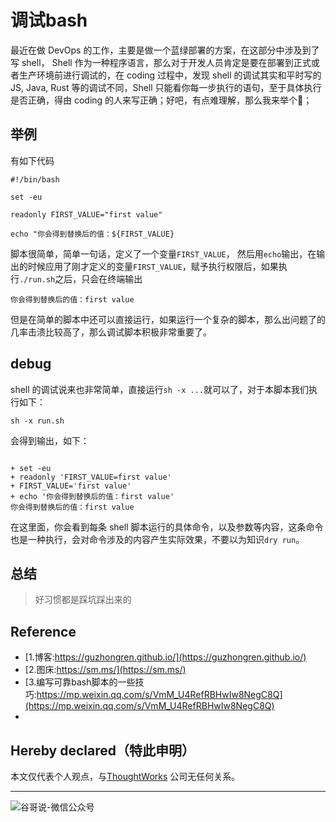 # 调试bash


最近在做 DevOps 的工作，主要是做一个蓝绿部署的方案，在这部分中涉及到了写 shell， Shell 作为一种程序语言，那么对于开发人员肯定是要在部署到正式或者生产环境前进行调试的，在 coding 过程中，发现 shell 的调试其实和平时写的 JS, Java, Rust 等的调试不同，Shell 只能看你每一步执行的语句，至于具体执行是否正确，得由 coding 的人来写正确；好吧，有点难理解，那么我来举个🌰；

## 举例

有如下代码

```shell
#!/bin/bash

set -eu

readonly FIRST_VALUE="first value"

echo "你会得到替换后的值：${FIRST_VALUE}

```

脚本很简单，简单一句话，定义了一个变量`FIRST_VALUE`， 然后用`echo`输出，在输出的时候应用了刚才定义的变量`FIRST_VALUE`，赋予执行权限后，如果执行`./run.sh`之后，只会在终端输出

```shell
你会得到替换后的值：first value
```
但是在简单的脚本中还可以直接运行，如果运行一个复杂的脚本，那么出问题了的几率击溃比较高了，那么调试脚本积极非常重要了。

## debug

shell 的调试说来也非常简单，直接运行`sh -x ...`就可以了，对于本脚本我们执行如下：

```shell
sh -x run.sh
```

会得到输出，如下：

```shell

+ set -eu
+ readonly 'FIRST_VALUE=first value'
+ FIRST_VALUE='first value'
+ echo '你会得到替换后的值：first value'
你会得到替换后的值：first value
```

在这里面，你会看到每条 shell 脚本运行的具体命令，以及参数等内容，这条命令也是一种执行，会对命令涉及的内容产生实际效果，不要以为知识`dry run`。

## 总结

> 好习惯都是踩坑踩出来的

## Reference

* [1.博客:https://guzhongren.github.io/](https://guzhongren.github.io/)
* [2.图床:https://sm.ms/](https://sm.ms/)
* [3.编写可靠bash脚本的一些技巧:https://mp.weixin.qq.com/s/VmM_U4RefRBHwIw8NegC8Q](https://mp.weixin.qq.com/s/VmM_U4RefRBHwIw8NegC8Q)
*

## Hereby declared（特此申明）

本文仅代表个人观点，与[ThoughtWorks](https://www.thoughtworks.com/) 公司无任何关系。

----
![谷哥说-微信公众号](https://ftp.bmp.ovh/imgs/2020/02/b7282c60d4d581ad.png)

